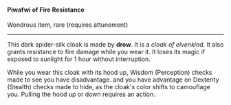 #### Piwafwi of Fire Resistance

Wondrous item, rare (requires attunement)

---

This dark spider-silk cloak is made by **drow**. It is a *cloak of elvenkind*. It also grants resistance to fire damage while you wear it. It loses its magic if exposed to sunlight for 1 hour without interruption.

While you wear this cloak with its hood up, Wisdom (Perception) checks made to see you have disadvantage. and you have advantage on Dexterity (Stealth) checks made to hide, as the cloak's color shifts to camouflage you. Pulling the hood up or down requires an action.